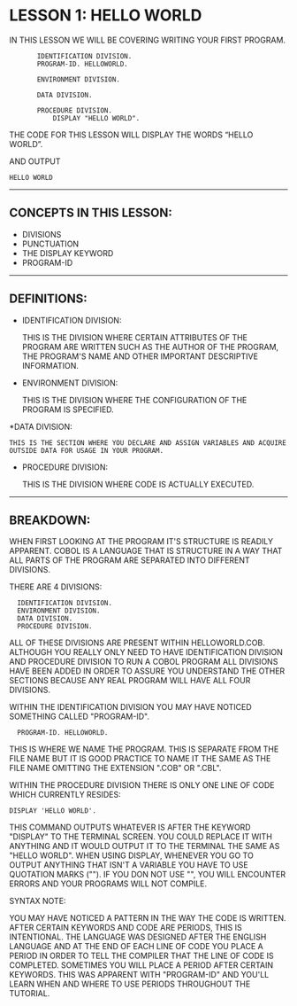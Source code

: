 # LESSON 1: HELLO WORLD

IN THIS LESSON WE WILL BE COVERING WRITING YOUR FIRST PROGRAM.

```
       IDENTIFICATION DIVISION.
       PROGRAM-ID. HELLOWORLD.

       ENVIRONMENT DIVISION.

       DATA DIVISION.

       PROCEDURE DIVISION.
           DISPLAY "HELLO WORLD".

```

THE CODE FOR THIS LESSON WILL DISPLAY THE WORDS “HELLO WORLD”.

AND OUTPUT

```
HELLO WORLD
```

----------------------------------------------

CONCEPTS IN THIS LESSON:
---
* DIVISIONS
* PUNCTUATION
* THE DISPLAY KEYWORD
* PROGRAM-ID

----------------------------------------------

DEFINITIONS:
---

* IDENTIFICATION DIVISION:

	THIS IS THE DIVISION WHERE CERTAIN ATTRIBUTES OF THE PROGRAM ARE WRITTEN SUCH AS THE AUTHOR OF THE PROGRAM, THE 
  PROGRAM'S NAME AND OTHER IMPORTANT DESCRIPTIVE INFORMATION.

* ENVIRONMENT DIVISION:

	THIS IS THE DIVISION WHERE THE CONFIGURATION OF THE PROGRAM IS SPECIFIED.

*DATA DIVISION:

	THIS IS THE SECTION WHERE YOU DECLARE AND ASSIGN VARIABLES AND ACQUIRE OUTSIDE DATA FOR USAGE IN YOUR PROGRAM.

* PROCEDURE DIVISION:

	THIS IS THE DIVISION WHERE CODE IS ACTUALLY EXECUTED.

-----------------------------------

BREAKDOWN:
---

WHEN FIRST LOOKING AT THE PROGRAM IT'S STRUCTURE IS READILY APPARENT. 
COBOL IS A LANGUAGE THAT IS STRUCTURE IN A WAY THAT ALL PARTS OF THE PROGRAM ARE SEPARATED INTO DIFFERENT DIVISIONS.

THERE ARE 4 DIVISIONS:

```
  IDENTIFICATION DIVISION.
  ENVIRONMENT DIVISION.
  DATA DIVISION.
  PROCEDURE DIVISION.
```

ALL OF THESE DIVISIONS ARE PRESENT WITHIN HELLOWORLD.COB. ALTHOUGH YOU REALLY ONLY NEED TO HAVE IDENTIFICATION DIVISION AND PROCEDURE DIVISION TO RUN A COBOL PROGRAM ALL DIVISIONS HAVE BEEN ADDED IN ORDER TO ASSURE YOU UNDERSTAND THE OTHER SECTIONS BECAUSE ANY REAL PROGRAM WILL HAVE ALL FOUR DIVISIONS.

WITHIN THE IDENTIFICATION DIVISION YOU MAY HAVE NOTICED SOMETHING CALLED "PROGRAM-ID".

```
  PROGRAM-ID. HELLOWORLD.
```

THIS IS WHERE WE NAME THE PROGRAM. THIS IS SEPARATE FROM THE FILE NAME BUT IT IS GOOD PRACTICE TO NAME IT THE SAME AS THE FILE NAME OMITTING THE EXTENSION ".COB" OR ".CBL".

WITHIN THE PROCEDURE DIVISION THERE IS ONLY ONE LINE OF CODE WHICH CURRENTLY RESIDES: 

```
DISPLAY 'HELLO WORLD'.
``` 
THIS COMMAND OUTPUTS WHATEVER IS AFTER THE KEYWORD "DISPLAY" TO THE TERMINAL SCREEN. YOU COULD REPLACE IT WITH ANYTHING AND IT WOULD OUTPUT IT TO THE TERMINAL THE SAME AS "HELLO WORLD". WHEN USING DISPLAY, WHENEVER YOU GO TO OUTPUT ANYTHING THAT ISN'T A VARIABLE YOU HAVE TO USE QUOTATION MARKS (""). IF YOU DON NOT USE "", YOU WILL ENCOUNTER ERRORS AND YOUR PROGRAMS WILL NOT COMPILE.

SYNTAX NOTE:

YOU MAY HAVE NOTICED A PATTERN IN THE WAY THE CODE IS WRITTEN. AFTER CERTAIN KEYWORDS AND CODE ARE PERIODS, THIS IS
INTENTIONAL. THE LANGUAGE WAS DESIGNED AFTER THE ENGLISH LANGUAGE AND AT THE END OF EACH LINE OF CODE YOU PLACE A PERIOD IN ORDER TO TELL THE COMPILER THAT THE LINE OF CODE IS COMPLETED. SOMETIMES YOU WILL PLACE A PERIOD AFTER CERTAIN KEYWORDS. THIS WAS APPARENT WITH "PROGRAM-ID" AND YOU'LL LEARN WHEN AND WHERE TO USE PERIODS THROUGHOUT THE TUTORIAL.
